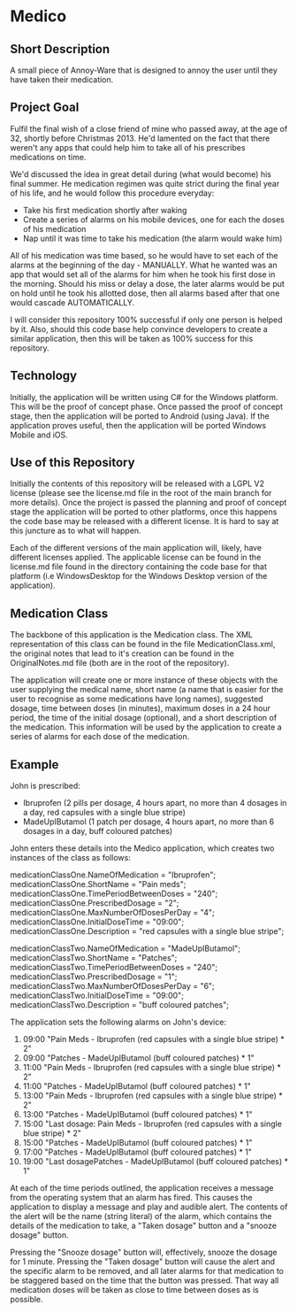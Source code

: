 Medico
======

Short Description
-----------------

A small piece of Annoy-Ware that is designed to annoy the user until they have taken their medication.

Project Goal
------------

Fulfil the final wish of a close friend of mine who passed away, at the age of 32, shortly before Christmas 2013. He'd lamented on the fact that there weren't any apps that could help him to take all of his prescribes medications on time.

We'd discussed the idea in great detail during (what would become) his final summer. He medication regimen was quite strict during the final year of his life, and he would follow this procedure everyday:

* Take his first medication shortly after waking
* Create a series of alarms on his mobile devices, one for each the doses of his medication
* Nap until it was time to take his medication (the alarm would wake him)

All of his medication was time based, so he would have to set each of the alarms at the beginning of the day - MANUALLY. What he wanted was an app that would set all of the alarms for him when he took his first dose in the morning. Should his miss or delay a dose, the later alarms would be put on hold until he took his allotted dose, then all alarms based after that one would cascade AUTOMATICALLY.

I will consider this repository 100% successful if only one person is helped by it. Also, should this code base help convince developers to create a similar application, then this will be taken as 100% success for this repository.

Technology
----------

Initially, the application will be written using C# for the Windows platform. This will be the proof of concept phase. Once passed the proof of concept stage, then the application will be ported to Android (using Java). If the application proves useful, then the application will be ported Windows Mobile and iOS.

Use of this Repository
----------------------

Initially the contents of this repository will be released with a LGPL V2 license (please see the license.md file in the root of the main branch for more details). Once the project is passed the planning and proof of concept stage the application will be ported to other platforms, once this happens the code base may be released with a different license. It is hard to say at this juncture as to what will happen.

Each of the different versions of the main application will, likely, have different licenses applied. The applicable license can be found in the license.md file found in the directory containing the code base for that platform (i.e WindowsDesktop for the Windows Desktop version of the application).

Medication Class
----------------

The backbone of this application is the Medication class. The XML representation of this class can be found in the file MedicationClass.xml, the original notes that lead to it's creation can be found in the OriginalNotes.md file (both are in the root of the repository).

The application will create one or more instance of these objects with the user supplying the medical name, short name (a name that is easier for the user to recognise as some medications have long names), suggested dosage, time between doses (in minutes), maximum doses in a 24 hour period, the time of the initial dosage (optional), and a short description of the medication. This information will be used by the application to create a series of alarms for each dose of the medication.

Example
-------

John is prescribed:

* Ibruprofen (2 pills per dosage, 4 hours apart, no more than 4 dosages in a day, red capsules with a single blue stripe)
* MadeUpIButamol (1 patch per dosage, 4 hours apart, no more than 6 dosages in a day, buff coloured patches)

John enters these details into the Medico application, which creates two instances of the class as follows:

medicationClassOne.NameOfMedication			= "Ibruprofen";
medicationClassOne.ShortName				= "Pain meds";
medicationClassOne.TimePeriodBetweenDoses	= "240";
medicationClassOne.PrescribedDosage			= "2";
medicationClassOne.MaxNumberOfDosesPerDay	= "4";
medicationClassOne.InitialDoseTime			= "09:00";
medicationClassOne.Description				= "red capsules with a single blue stripe";

medicationClassTwo.NameOfMedication			= "MadeUpIButamol";
medicationClassTwo.ShortName				= "Patches";
medicationClassTwo.TimePeriodBetweenDoses	= "240";
medicationClassTwo.PrescribedDosage			= "1";
medicationClassTwo.MaxNumberOfDosesPerDay	= "6";
medicationClassTwo.InitialDoseTime			= "09:00";
medicationClassTwo.Description				= "buff coloured patches";

The application sets the following alarms on John's device:

1. 09:00 "Pain Meds - Ibruprofen (red capsules with a single blue stripe) * 2"
1. 09:00 "Patches - MadeUpIButamol (buff coloured patches) * 1"
1. 11:00 "Pain Meds - Ibruprofen (red capsules with a single blue stripe) * 2"
1. 11:00 "Patches - MadeUpIButamol (buff coloured patches) * 1"
1. 13:00 "Pain Meds - Ibruprofen (red capsules with a single blue stripe) * 2"
1. 13:00 "Patches - MadeUpIButamol (buff coloured patches) * 1"
1. 15:00 "Last dosage: Pain Meds - Ibruprofen (red capsules with a single blue stripe) * 2"
1. 15:00 "Patches - MadeUpIButamol (buff coloured patches) * 1"
1. 17:00 "Patches - MadeUpIButamol (buff coloured patches) * 1"
1. 19:00 "Last dosagePatches - MadeUpIButamol (buff coloured patches) * 1"

At each of the time periods outlined, the application receives a message from the operating system that an alarm has fired. This causes the application to display a message and play and audible alert. The contents of the alert will be the name (string literal) of the alarm, which contains the details of the medication to take, a "Taken dosage" button and a "snooze dosage" button.

Pressing the "Snooze dosage" button will, effectively, snooze the dosage for 1 minute. Pressing the "Taken dosage" button will cause the alert and the specific alarm to be removed, and all later alarms for that medication to be staggered based on the time that the button was pressed. That way all medication doses will be taken as close to time between doses as is possible.